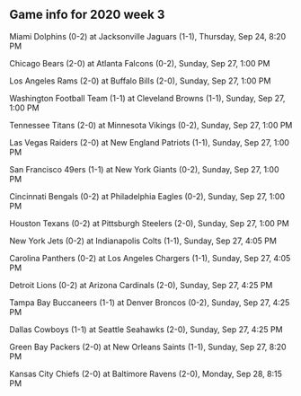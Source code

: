 ## Game info for 2020 week 3
Miami Dolphins (0-2) at Jacksonville Jaguars (1-1), Thursday, Sep 24, 8:20 PM



Chicago Bears (2-0) at Atlanta Falcons (0-2), Sunday, Sep 27, 1:00 PM

Los Angeles Rams (2-0) at Buffalo Bills (2-0), Sunday, Sep 27, 1:00 PM

Washington Football Team (1-1) at Cleveland Browns (1-1), Sunday, Sep 27, 1:00 PM

Tennessee Titans (2-0) at Minnesota Vikings (0-2), Sunday, Sep 27, 1:00 PM

Las Vegas Raiders (2-0) at New England Patriots (1-1), Sunday, Sep 27, 1:00 PM

San Francisco 49ers (1-1) at New York Giants (0-2), Sunday, Sep 27, 1:00 PM

Cincinnati Bengals (0-2) at Philadelphia Eagles (0-2), Sunday, Sep 27, 1:00 PM

Houston Texans (0-2) at Pittsburgh Steelers (2-0), Sunday, Sep 27, 1:00 PM



New York Jets (0-2) at Indianapolis Colts (1-1), Sunday, Sep 27, 4:05 PM

Carolina Panthers (0-2) at Los Angeles Chargers (1-1), Sunday, Sep 27, 4:05 PM

Detroit Lions (0-2) at Arizona Cardinals (2-0), Sunday, Sep 27, 4:25 PM

Tampa Bay Buccaneers (1-1) at Denver Broncos (0-2), Sunday, Sep 27, 4:25 PM

Dallas Cowboys (1-1) at Seattle Seahawks (2-0), Sunday, Sep 27, 4:25 PM



Green Bay Packers (2-0) at New Orleans Saints (1-1), Sunday, Sep 27, 8:20 PM



Kansas City Chiefs (2-0) at Baltimore Ravens (2-0), Monday, Sep 28, 8:15 PM

